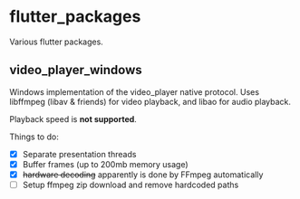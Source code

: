 # flutter_packages

Various flutter packages.

## video_player_windows

Windows implementation of the video_player native protocol.
Uses libffmpeg (libav & friends) for video playback, and libao for audio playback.

Playback speed is **not supported**.

Things to do:

- [x] Separate presentation threads
- [x] Buffer frames (up to 200mb memory usage)
- [x] ~~hardware decoding~~ apparently is done by FFmpeg automatically
- [ ] Setup ffmpeg zip download and remove hardcoded paths
